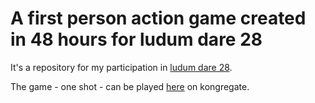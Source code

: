 A first person action game created in 48 hours for ludum dare 28
=============================================================

It's a repository for my participation in [ludum dare 28](http://www.ludumdare.com/compo/ludum-dare-28/?action=preview&uid=29004).

The game - one shot - can be played [here](www.kongregate.com/games/falleirok/one-shot) on kongregate.
